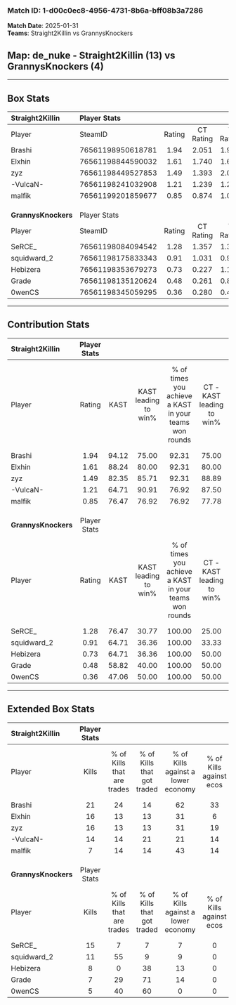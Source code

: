 ### Match ID: 1-d00c0ec8-4956-4731-8b6a-bff08b3a7286  
**Match Date**: 2025-01-31  
**Teams**: Straight2Killin vs GrannysKnockers  

## **Map**: de_nuke - Straight2Killin (13) vs GrannysKnockers (4)  
---  

## Box Stats  

| **Straight2Killin** | Player Stats      |        |           |          |       |       |       |         |        |      |     |
| :- | :- | :-: | :-: | :-: | :-: | :-: | :-: | :-: | :-: | :-: | :-: |
| Player              | SteamID           | Rating | CT Rating | T Rating | KAST  |  ADR  | Kills | Assists | Deaths | K/D  | HS% |
| Brashi              | 76561198950618781 |  1.94  |   2.051   |  1.999   | 94.12 | 114.1 |  21   |    2    |   8    | 2.63 | 47  |
| Elxhin              | 76561198844590032 |  1.61  |   1.740   |  1.637   | 88.24 | 92.8  |  16   |    3    |   7    | 2.29 | 56  |
| zyz                 | 76561198449527853 |  1.49  |   1.393   |  2.039   | 82.35 | 94.6  |  16   |    4    |   10   | 1.60 | 43  |
| -VulcaN-            | 76561198241032908 |  1.21  |   1.239   |  1.250   | 64.71 | 89.7  |  14   |    4    |   11   | 1.27 | 50  |
| malfik              | 76561199201859677 |  0.85  |   0.874   |  1.014   | 76.47 | 56.5  |   7   |    7    |   11   | 0.64 | 71  |
|                     |                   |        |           |          |       |       |       |         |        |      |     |
|                     |                   |        |           |          |       |       |       |         |        |      |     |
|                     |                   |        |           |          |       |       |       |         |        |      |     |
| **GrannysKnockers** | Player Stats      |        |           |          |       |       |       |         |        |      |     |
| Player              | SteamID           | Rating | CT Rating | T Rating | KAST  |  ADR  | Kills | Assists | Deaths | K/D  | HS% |
| SeRCE_              | 76561198084094542 |  1.28  |   1.357   |  1.334   | 76.47 | 105.1 |  15   |    5    |   15   | 1.00 | 33  |
| squidward_2         | 76561198175833343 |  0.91  |   1.031   |  0.909   | 64.71 | 73.8  |  11   |    4    |   14   | 0.79 | 27  |
| Hebizera            | 76561198353679273 |  0.73  |   0.227   |  1.160   | 64.71 | 73.5  |   8   |    4    |   15   | 0.53 | 75  |
| Grade               | 76561198135120624 |  0.48  |   0.261   |  0.854   | 58.82 | 41.3  |   7   |    1    |   16   | 0.44 | 71  |
| 0wenCS              | 76561198345059295 |  0.36  |   0.280   |  0.441   | 47.06 | 50.4  |   5   |    2    |   15   | 0.33 | 60  |
---  

## Contribution Stats  

| **Straight2Killin** | Player Stats |       |                      |                                                        |                           |                                                             |                          |                                                            |
| :- | :-: | :-: | :-: | :-: | :-: | :-: | :-: | :-: |
| Player              |    Rating    | KAST  | KAST leading to win% | % of times you achieve a KAST in your teams won rounds | CT - KAST leading to win% | CT - % of times you achieve a KAST in your teams won rounds | T - KAST leading to win% | T - % of times you achieve a KAST in your teams won rounds |
| Brashi              |     1.94     | 94.12 |        75.00         |                         92.31                          |           75.00           |                           100.00                            |          75.00           |                           75.00                            |
| Elxhin              |     1.61     | 88.24 |        80.00         |                         92.31                          |           80.00           |                            88.89                            |          80.00           |                           100.00                           |
| zyz                 |     1.49     | 82.35 |        85.71         |                         92.31                          |           88.89           |                            88.89                            |          80.00           |                           100.00                           |
| -VulcaN-            |     1.21     | 64.71 |        90.91         |                         76.92                          |           87.50           |                            77.78                            |          100.00          |                           75.00                            |
| malfik              |     0.85     | 76.47 |        76.92         |                         76.92                          |           77.78           |                            77.78                            |          75.00           |                           75.00                            |
|                     |              |       |                      |                                                        |                           |                                                             |                          |                                                            |
|                     |              |       |                      |                                                        |                           |                                                             |                          |                                                            |
|                     |              |       |                      |                                                        |                           |                                                             |                          |                                                            |
| **GrannysKnockers** | Player Stats |       |                      |                                                        |                           |                                                             |                          |                                                            |
| Player              |    Rating    | KAST  | KAST leading to win% | % of times you achieve a KAST in your teams won rounds | CT - KAST leading to win% | CT - % of times you achieve a KAST in your teams won rounds | T - KAST leading to win% | T - % of times you achieve a KAST in your teams won rounds |
| SeRCE_              |     1.28     | 76.47 |        30.77         |                         100.00                         |           25.00           |                           100.00                            |          33.33           |                           100.00                           |
| squidward_2         |     0.91     | 64.71 |        36.36         |                         100.00                         |           33.33           |                           100.00                            |          37.50           |                           100.00                           |
| Hebizera            |     0.73     | 64.71 |        36.36         |                         100.00                         |           50.00           |                           100.00                            |          33.33           |                           100.00                           |
| Grade               |     0.48     | 58.82 |        40.00         |                         100.00                         |           50.00           |                           100.00                            |          37.50           |                           100.00                           |
| 0wenCS              |     0.36     | 47.06 |        50.00         |                         100.00                         |           50.00           |                           100.00                            |          50.00           |                           100.00                           |
---  

## Extended Box Stats  

| **Straight2Killin** | Player Stats |                            |                            |                                    |                         |                              |                                 |        |                             |                                     |                          |                               |                            |
| :- | :-: | :-: | :-: | :-: | :-: | :-: | :-: | :-: | :-: | :-: | :-: | :-: | :-: |
| Player              |    Kills     | % of Kills that are trades | % of Kills that got traded | % of Kills against a lower economy | % of Kills against ecos | % of Kills that are flawless | % of Kills that are close duels | Deaths | % of Deaths that get traded | % of Deaths against a lower economy | % of Deaths against ecos | % of Deaths that are flawless | % of Deaths that are close |
| Brashi              |      21      |             24             |             14             |                 62                 |           33            |              57              |                5                |   8    |             38              |                 38                  |            13            |              63               |             0              |
| Elxhin              |      16      |             13             |             13             |                 31                 |            6            |              69              |               13                |   7    |             43              |                 57                  |            29            |              86               |             14             |
| zyz                 |      16      |             13             |             13             |                 31                 |           19            |              63              |               19                |   10   |             30              |                 50                  |            20            |              80               |             0              |
| -VulcaN-            |      14      |             14             |             21             |                 21                 |           14            |              79              |                0                |   11   |              9              |                 55                  |            18            |              82               |             0              |
| malfik              |      7       |             14             |             14             |                 43                 |           14            |              57              |                0                |   11   |             18              |                 45                  |            18            |              64               |             0              |
|                     |              |                            |                            |                                    |                         |                              |                                 |        |                             |                                     |                          |                               |                            |
|                     |              |                            |                            |                                    |                         |                              |                                 |        |                             |                                     |                          |                               |                            |
|                     |              |                            |                            |                                    |                         |                              |                                 |        |                             |                                     |                          |                               |                            |
| **GrannysKnockers** | Player Stats |                            |                            |                                    |                         |                              |                                 |        |                             |                                     |                          |                               |                            |
| Player              |    Kills     | % of Kills that are trades | % of Kills that got traded | % of Kills against a lower economy | % of Kills against ecos | % of Kills that are flawless | % of Kills that are close duels | Deaths | % of Deaths that get traded | % of Deaths against a lower economy | % of Deaths against ecos | % of Deaths that are flawless | % of Deaths that are close |
| SeRCE_              |      15      |             7              |             7              |                 7                  |            0            |              67              |                0                |   15   |             13              |                 13                  |            0             |              53               |             7              |
| squidward_2         |      11      |             55             |             9              |                 9                  |            0            |              73              |                9                |   14   |              7              |                 14                  |            0             |              71               |             7              |
| Hebizera            |      8       |             0              |             38             |                 13                 |            0            |              75              |                0                |   15   |             33              |                 20                  |            7             |              73               |             20             |
| Grade               |      7       |             29             |             71             |                 14                 |            0            |             114              |                0                |   16   |             19              |                 13                  |            0             |              75               |             0              |
| 0wenCS              |      5       |             40             |             60             |                 0                  |            0            |              80              |                0                |   15   |              7              |                 13                  |            0             |              53               |             7              |
